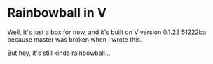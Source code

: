 # Rainbowball in V

Well, it's just a box for now, and it's built on V version 0.1.23 51222ba because master was broken when I wrote this.

But hey, it's still kinda rainbowball...
